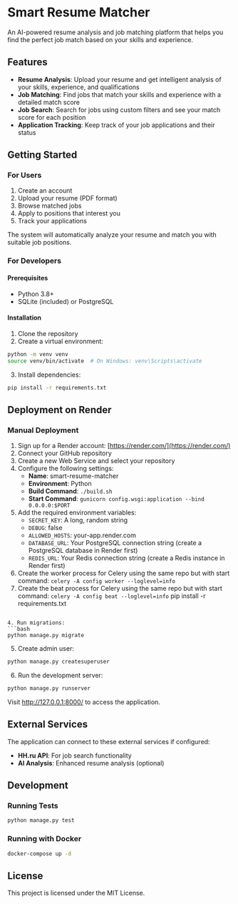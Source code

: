 # Smart Resume Matcher

An AI-powered resume analysis and job matching platform that helps you find the perfect job match based on your skills and experience.

## Features

- **Resume Analysis**: Upload your resume and get intelligent analysis of your skills, experience, and qualifications
- **Job Matching**: Find jobs that match your skills and experience with a detailed match score
- **Job Search**: Search for jobs using custom filters and see your match score for each position
- **Application Tracking**: Keep track of your job applications and their status

## Getting Started

### For Users

1. Create an account
2. Upload your resume (PDF format)
3. Browse matched jobs
4. Apply to positions that interest you
5. Track your applications

The system will automatically analyze your resume and match you with suitable job positions.

### For Developers

#### Prerequisites

- Python 3.8+
- SQLite (included) or PostgreSQL

#### Installation

1. Clone the repository
2. Create a virtual environment:
```bash
python -m venv venv
source venv/bin/activate  # On Windows: venv\Scripts\activate
```

3. Install dependencies:
```bash
pip install -r requirements.txt
```

## Deployment on Render

### Manual Deployment
1. Sign up for a Render account: [https://render.com/](https://render.com/)
2. Connect your GitHub repository
3. Create a new Web Service and select your repository
4. Configure the following settings:
   - **Name**: smart-resume-matcher
   - **Environment**: Python
   - **Build Command**: `./build.sh`
   - **Start Command**: `gunicorn config.wsgi:application --bind 0.0.0.0:$PORT`
5. Add the required environment variables:
   - `SECRET_KEY`: A long, random string
   - `DEBUG`: false
   - `ALLOWED_HOSTS`: your-app.render.com
   - `DATABASE_URL`: Your PostgreSQL connection string (create a PostgreSQL database in Render first)
   - `REDIS_URL`: Your Redis connection string (create a Redis instance in Render first)
6. Create the worker process for Celery using the same repo but with start command: `celery -A config worker --loglevel=info`
7. Create the beat process for Celery using the same repo but with start command: `celery -A config beat --loglevel=info`
pip install -r requirements.txt
```

4. Run migrations:
```bash
python manage.py migrate
```

5. Create admin user:
```bash
python manage.py createsuperuser
```

6. Run the development server:
```bash
python manage.py runserver
```

Visit http://127.0.0.1:8000/ to access the application.

## External Services

The application can connect to these external services if configured:

- **HH.ru API**: For job search functionality
- **AI Analysis**: Enhanced resume analysis (optional)

## Development

### Running Tests

```bash
python manage.py test
```

### Running with Docker

```bash
docker-compose up -d
```

## License

This project is licensed under the MIT License.
